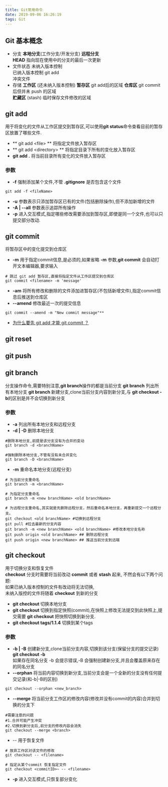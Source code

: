 ```yaml
---
title: Git常用命令
date: 2019-09-06 16:26:19
tags: Git
---
```


## Git 基本概念
- 分支
**本地分支**(工作分支/开发分支)
**远程分支**  
**HEAD** 指向现在使用中的分支的最后一次更新
- 文件状态
未纳入版本控制  
已纳入版本控制 git add  
冲突文件
- 存储
**工作区** (还未纳入版本控制)
**暂存区** git add后的区域
**仓库区** git commit后但并未 push 的区域  
**贮藏区** (stash) 临时保存文件修改的区域

## git add
用于将变化的文件从工作区提交到暂存区,可以使用**git status**命令查看目前的暂存区放置了哪些文件.
- ** git add <file\> ** 将指定文件放入暂存区
- ** git add <directory\> ** 将指定目录下所有的变化放入暂存区
- **git add .** 将当前目录所有变化的文件放入暂存区
### 参数
- **-f** 强制添加某个文件,不管 **.gitignore** 是否包含这个文件
 ```
 git add -f <fileName>
 ```
- **-u** 参数表示只添加暂存区已有的文件(包括删除操作),但不添加新增的文件
- **-A | --all** 参数表示追踪所有操作
- **-p** 进入交互模式,指定哪些修改需要添加到暂存区,即使是同一个文件,也可以只提交部分改动.

## git commit 
将暂存区中的变化提交到仓库区  
- **-m** 用于指定commit信息,是必须的,如果省略 **-m** 参数,**git commit** 会自动打开文本编辑器,要求输入
```
# 跳过 git add 暂存区,直接将指定文件从工作区提交到仓库区 
git commit <filename> -m 'message'
```
- **-am** 将所有修改和删除的文件添加进暂存区(不包括新增文件),指定commit信息后推送到仓库区
- **--amend** 修改最近一次的提交信息 
```
git commit --amend -m "New commit message"**
```
- [为什么要先 git add 才能 git commit ？](https://www.zhihu.com/question/19946553/answer/29033220)

## git reset

## git push

## git branch 
分支操作命令,需要特别注意,**git branch**操作的都是当前分支
**git branch** 列出所有本地分支
**git branch <new branch>** 新建分支,clone当前分支内容到新分支,与 **git checkout -b**的区别是并不会切换到新分支
### 参数
- **-a** 列出所有本地分支和远程分支
- **-d | -D** 删除本地分支
```
#删除本地分支,前提是该分支没有为合并的变动
git branch -d <branchName>

#强制删除本地分支,不管有没有未合并变化
git branch -D <branchName>
```
- **-m** 重命名本地分支(远程分支)
```
# 为当前分支重命名
git branch -m <branchName>

# 为指定分支重命名
git branch -m <new branchName> <old branchName>

# 为远程分支重命名,其实就是先删除远程分支，然后重命名本地分支，再重新提交一个远程分支。
git checkout <old branchName> #切换到远程分支
git pull #拉去最新的分支内容
git branch -m <new branchName> <old branchName> #修改本地分支名称
git push origin <old branchName> ## 删除远程分支
git push origin <new branchName> ## 推送当前分支到远端
```

## git checkout
用于切换分支和恢复文件  
**checkout** 分支时需要将当前改动 **commit** 或者 **stash** 起来, 不然会有以下两个问题:  
如果已纳入版本控制的文件有改动将无法切换,  
未纳入版控的文件将随着 **checkout** 到新的分支
- **git checkout <branch>** 切换本地分支
- **git checkout <commitID>** 切换到指定快照(commit),在快照上修改无法提交到此快照上,提交需要 **git checkout <new branch>** 把快照切换到新分支.
- **git checkout tags/1.1.4** 切换到某个tags
### 参数
- **-b | -B** 创建新分支,clone当前分支内容,切换到该分支(保留分支的提交记录) **git checkout -b <new branch>**     
如果存在同名分支 -b 会提示错误,-B 会强制创建新分支,并且会覆盖原来存在的同名分支
- **--orphan**  将当前内容切换到新分支,当前分支会是一个全新的分支没有任何提交记录(和-b|-B的区别)
```
git checkout --orphan <new_branch>
```
- **--merge** 将当前分支工作区的修改内容(修改并没有commit的内容)合并到切换的分支下  
```
#需要注意的问题
#1.合并可能产生冲突
#2.切换到新分支后,前分支的修改内容会消失
git checkout --merge <branch>
```
- -\- 用于恢复文件
``` 
# 放弃工作区对该文件的修改
git checkout -- <filename>

# 指定从某个commit 恢复指定文件
git checkout <commitID>~ -- <filename>
```
- **-p** 进入交互模式,只恢复部分变化





